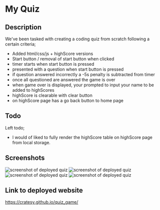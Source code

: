 # My Quiz

## Description

We've been tasked with creating a coding quiz from scratch following a certain criteria;

- Added html/css/js + highScore versions
- Start button / removal of start button when clicked
- timer starts when start button is pressed
- presented with a question when start button is pressed
- if question answered incorrectly a -5s penalty is subtracted from timer
- once all questioned are answered the game is over
- when game over is displayed, your prompted to input your name to be added to highScores
- highScore is clearable with clear button
- on highScore page has a go back button to home page

## Todo

Left todo;

- I would of liked to fully render the highScore table on highScore page from local storage.

## Screenshots

<img src="assets\img\quiz-game1.jpg"
alt="screenshot of deployed quiz"/>
<img src="assets\img\quiz-game2.jpg"
alt="screenshot of deployed quiz"/>
<img src="assets\img\quiz-game3.jpg"
alt="screenshot of deployed quiz"/>
<img src="assets\img\quiz-game4.jpg"
alt="screenshot of deployed quiz"/>

## Link to deployed website

https://cratesy.github.io/quiz_game/
